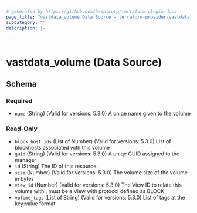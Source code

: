 ```yaml
---
# generated by https://github.com/hashicorp/terraform-plugin-docs
page_title: "vastdata_volume Data Source - terraform-provider-vastdata"
subcategory: ""
description: |-
  
---
```


# vastdata_volume (Data Source)





<!-- schema generated by tfplugindocs -->
## Schema

### Required

- `name` (String) (Valid for versions: 5.3.0) A uniqe name given to the volume

### Read-Only

- `block_host_ids` (List of Number) (Valid for versions: 5.3.0) List of blockhosts associated with this volume
- `guid` (String) (Valid for versions: 5.3.0) A uniqe GUID assigned to the manager
- `id` (String) The ID of this resource.
- `size` (Number) (Valid for versions: 5.3.0) The volume size of the volume in bytes
- `view_id` (Number) (Valid for versions: 5.3.0) The View ID to relate this volume with , must be a View with protocol defined as BLOCK
- `volume_tags` (List of String) (Valid for versions: 5.3.0) List of tags at the key:value format

